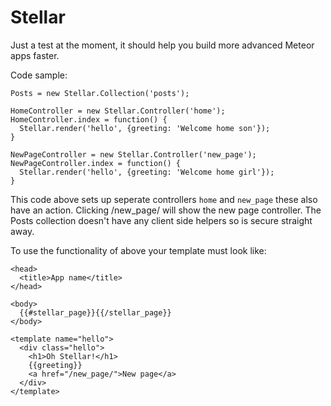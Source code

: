 Stellar
=======

Just a test at the moment, it should help you build more advanced Meteor apps faster.



Code sample:

    Posts = new Stellar.Collection('posts');

    HomeController = new Stellar.Controller('home');
    HomeController.index = function() {
      Stellar.render('hello', {greeting: 'Welcome home son'});
    }

    NewPageController = new Stellar.Controller('new_page');
    NewPageController.index = function() {
      Stellar.render('hello', {greeting: 'Welcome home girl'});
    }


This code above sets up seperate controllers `home` and `new_page` these also have an action.
Clicking /new_page/ will show the new page controller.
The Posts collection doesn't have any client side helpers so is secure straight away.


To use the functionality of above your template must look like:

    <head>
      <title>App name</title>
    </head>

    <body>
      {{#stellar_page}}{{/stellar_page}}
    </body>

    <template name="hello">
      <div class="hello">
        <h1>Oh Stellar!</h1>
        {{greeting}}
        <a href="/new_page/">New page</a>
      </div>
    </template>

